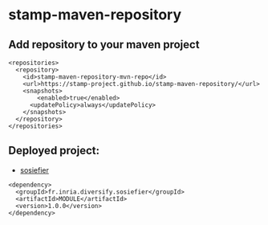 # stamp-maven-repository

## Add repository to your maven project

```maven
<repositories>
  <repository>
    <id>stamp-maven-repository-mvn-repo</id>
    <url>https://stamp-project.github.io/stamp-maven-repository/</url>
    <snapshots>
        <enabled>true</enabled>
      <updatePolicy>always</updatePolicy>
    </snapshots>
  </repository>
</repositories>
```


## Deployed project:
  * [sosiefier](https://github.com/DIVERSIFY-project/sosiefier)
```  
<dependency>
  <groupId>fr.inria.diversify.sosiefier</groupId>
  <artifactId>MODULE</artifactId>
  <version>1.0.0</version>
</dependency>
 ```
